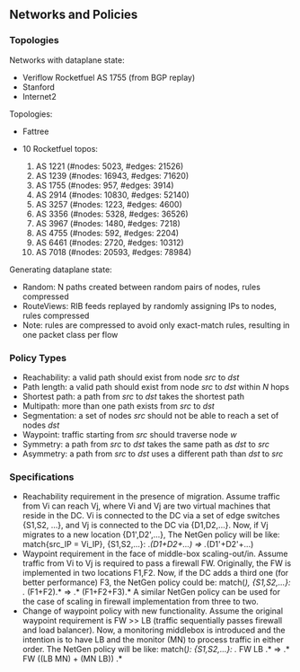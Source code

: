 ## Networks and Policies

### Topologies

Networks with dataplane state:

* Veriflow Rocketfuel AS 1755 (from BGP replay)
* Stanford
* Internet2

Topologies:

* Fattree
* 10 Rocketfuel topos:

  1. AS 1221 (#nodes: 5023, #edges: 21526)
  2. AS 1239 (#nodes: 16943, #edges: 71620)
  3. AS 1755 (#nodes: 957, #edges: 3914)
  4. AS 2914 (#nodes: 10830, #edges: 52140)
  5. AS 3257 (#nodes: 1223, #edges: 4600)
  6. AS 3356 (#nodes: 5328, #edges: 36526)
  7. AS 3967 (#nodes: 1480, #edges: 7218)
  8. AS 4755 (#nodes: 592, #edges: 2204)
  9. AS 6461 (#nodes: 2720, #edges: 10312)
  10. AS 7018 (#nodes: 20593, #edges: 78984)

Generating dataplane state:

* Random: N paths created between random pairs of nodes, rules compressed
* RouteViews: RIB feeds replayed by randomly assigning IPs to nodes, rules compressed
* Note: rules are compressed to avoid only exact-match rules, resulting in one packet class per flow



### Policy Types

* Reachability: a valid path should exist from node _src_ to _dst_
* Path length: a valid path should exist from node _src_ to _dst_ within _N_ hops
* Shortest path: a path from _src_ to _dst_ takes the shortest path
* Multipath: more than one path exists from _src_ to _dst_
* Segmentation: a set of nodes _src_ should not be able to reach a set of nodes _dst_
* Waypoint: traffic starting from _src_ should traverse node _w_
* Symmetry: a path from _src_ to _dst_ takes the same path as _dst_ to _src_
* Asymmetry: a path from _src_ to _dst_ uses a different path than _dst_ to _src_


### Specifications

* Reachability requirement in the presence of migration. Assume traffic from Vi can reach Vj, where Vi and Vj are two virtual machines that reside in the DC. Vi is connected to the DC via a set of edge switches {S1,S2, ...}, and Vj is connected to the DC via {D1,D2,...}. Now, if Vj migrates to a new location {D1',D2',...}, The NetGen policy will be like: match{src_IP = Vi_IP}, {S1,S2,...}: .*(D1+D2+...) => .*(D1'+D2'+...)
* Waypoint requirement in the face of middle-box scaling-out/in. Assume traffic from Vi to Vj is required to pass a firewall FW. Originally, the FW is implemented in two locations F1,F2. Now, if the DC adds a third one (for better performance) F3, the NetGen policy could be:
match(*), {S1,S2,...}: .* (F1+F2).* => .* (F1+F2+F3).* A similar NetGen policy can be used for the case of scaling in firewall implementation from three to two.
* Change of waypoint policy with new functionality. Assume the original waypoint requirement is FW >> LB (traffic sequentially passes firewall and load balancer). Now, a monitoring middlebox is introduced and the intention is to have LB and the monitor (MN) to process traffic in either order. The NetGen policy will be like:
match(*): {S1,S2,...}: .* FW LB .* => .* FW ((LB MN) + (MN LB)) .*
